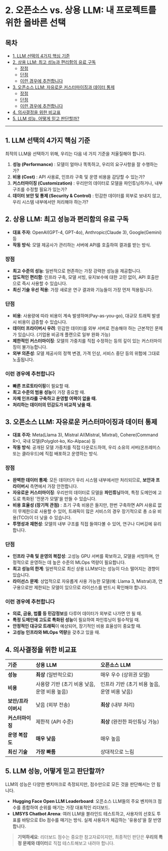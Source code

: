 # 2. 오픈소스 vs. 상용 LLM: 내 프로젝트를 위한 올바른 선택


## 목차
- [1. LLM 선택의 4가지 핵심 기준](#1-llm-선택의-4가지-핵심-기준)
- [2. 상용 LLM: 최고 성능과 편리함의 유료 구독](#2-상용-llm-최고-성능과-편리함의-유료-구독)
  - [장점](#장점)
  - [단점](#단점)
  - [이런 경우에 추천합니다](#이런-경우에-추천합니다)
- [3. 오픈소스 LLM: 자유로운 커스터마이징과 데이터 통제](#3-오픈소스-llm-자유로운-커스터마이징과-데이터-통제)
  - [장점](#장점-1)
  - [단점](#단점-1)
  - [이런 경우에 추천합니다](#이런-경우에-추천합니다-1)
- [4. 의사결정을 위한 비교표](#4-의사결정을-위한-비교표)
- [5. LLM 성능, 어떻게 믿고 판단할까?](#5-llm-성능-어떻게-믿고-판단할까)


---

## 1. LLM 선택의 4가지 핵심 기준

최적의 LLM을 선택하기 위해, 우리는 다음 네 가지 기준을 저울질해야 합니다.
1.  **성능 (Performance)** : 모델이 얼마나 똑똑하고, 우리의 요구사항을 잘 수행하는가?
2.  **비용 (Cost)** : API 사용료, 인프라 구축 및 운영 비용을 감당할 수 있는가?
3.  **커스터마이징 (Customization)** : 우리만의 데이터로 모델을 파인튜닝하거나, 내부 구조를 수정할 필요가 있는가?
4.  **데이터 보안 및 통제 (Security & Control)** : 민감한 데이터를 외부로 보내지 않고, 우리 시스템 내부에서만 처리해야 하는가?

## 2. 상용 LLM: 최고 성능과 편리함의 유료 구독

- **대표 주자**: OpenAI(GPT-4, GPT-4o), Anthropic(Claude 3), Google(Gemini) 등
- **작동 방식**: 모델 제공사가 관리하는 서버에 API를 호출하여 결과를 받는 방식.

### 장점
- **최고 수준의 성능**: 일반적으로 현존하는 가장 강력한 성능을 제공합니다.
- **압도적인 편리함**: 인프라 구축, 모델 서빙, 유지보수에 대한 고민 없이, API 호출만으로 즉시 사용할 수 있습니다.
- **최신 기술 우선 적용**: 가장 새로운 연구 결과와 기능들이 가장 먼저 적용됩니다.

### 단점
- **비용**: 사용량에 따라 비용이 계속 발생하며(Pay-as-you-go), 대규모 트래픽 발생 시 비용이 급증할 수 있습니다.
- **데이터 프라이버시 우려**: 민감한 데이터를 외부 서버로 전송해야 하는 근본적인 문제가 있습니다. (기업용 비공개 플랜으로 일부 완화 가능)
- **제한적인 커스터마이징**: 모델의 가중치를 직접 수정하는 등의 깊이 있는 커스터마이징이 불가능합니다.
- **외부 의존성**: 모델 제공사의 정책 변경, 가격 인상, 서비스 중단 등의 위험에 그대로 노출됩니다.

### 이런 경우에 추천합니다
- **빠른 프로토타이핑**이 필요할 때.
- **최고 수준의 범용 성능**이 가장 중요할 때.
- **자체 인프라를 구축하고 운영할 여력이 없을 때.**
- **처리하는 데이터의 민감도가 비교적 낮을 때.**

## 3. 오픈소스 LLM: 자유로운 커스터마이징과 데이터 통제

- **대표 주자**: Meta(Llama 3), Mistral AI(Mistral, Mixtral), Cohere(Command R+), 국내 모델(Polyglot-ko, Ko-Alpaca) 등
- **작동 방식**: 공개된 모델 가중치를 직접 다운로드하여, 우리 소유의 서버(온프레미스 또는 클라우드)에 직접 배포하고 운영하는 방식.

### 장점
- **완벽한 데이터 통제**: 모든 데이터가 우리 시스템 내부에서만 처리되므로, **보안과 프라이버시** 측면에서 가장 안전합니다.
- **자유로운 커스터마이징**: 우리만의 데이터로 모델을 **파인튜닝**하여, 특정 도메인에 고도로 특화된 '전문가 모델'을 만들 수 있습니다.
- **비용 효율성 (장기적 관점)** : 초기 구축 비용은 들지만, 한번 구축하면 API 사용료 없이 무제한으로 사용할 수 있어, 트래픽이 많은 서비스의 경우 장기적으로 총 소유 비용(TCO)이 더 낮을 수 있습니다.
- **투명성과 재현성**: 모델의 내부 구조를 직접 들여다볼 수 있어, 연구나 디버깅에 유리합니다.

### 단점
- **인프라 구축 및 운영의 복잡성**: 고성능 GPU 서버를 확보하고, 모델을 서빙하며, 안정적으로 운영하는 데 높은 수준의 MLOps 역량이 필요합니다.
- **최고 성능의 한계**: 일반적으로 최신 상용 LLM보다는 성능이 다소 떨어지는 경향이 있습니다.
- **라이선스 문제**: 상업적으로 자유롭게 사용 가능한 모델(예: Llama 3, Mistral)과, 연구용으로만 제한되는 모델이 있으므로 라이선스를 반드시 확인해야 합니다.

### 이런 경우에 추천합니다
- **의료, 금융, 법률 등 민감정보**를 다루어 데이터가 외부로 나가면 안 될 때.
- **특정 도메인에 고도로 특화된 성능**이 필요하여 파인튜닝이 필수적일 때.
- **안정적인 대규모 트래픽**이 예상되어, 장기적인 비용 효율성이 중요할 때.
- **고성능 인프라와 MLOps 역량**을 갖추고 있을 때.

## 4. 의사결정을 위한 비교표

| 기준 | 상용 LLM | 오픈소스 LLM |
| :--- | :--- | :--- |
| **성능** | **최상** (일반적으로) | 매우 우수 (상위권 모델) |
| **비용** | 사용량 기반 (초기 비용 낮음, 운영 비용 높음) | 인프라 기반 (초기 비용 높음, 운영 비용 낮음) |
| **보안/프라이버시**| 낮음 (외부 전송) | **최상** (내부 처리) |
| **커스터마이징** | 제한적 (API 수준) | **최상** (완전한 파인튜닝 가능) |
| **운영 복잡도** | **매우 낮음** | 매우 높음 |
| **최신 기술** | **가장 빠름** | 상대적으로 느림 |

## 5. LLM 성능, 어떻게 믿고 판단할까?

LLM의 성능은 다양한 벤치마크로 측정되지만, 점수만으로 모든 것을 판단해서는 안 됩니다.
- **Hugging Face Open LLM Leaderboard**: 오픈소스 LLM들의 주요 벤치마크 점수를 종합하여 순위를 매기는 가장 대표적인 리더보드.
- **LMSYS Chatbot Arena**: 여러 LLM을 블라인드 테스트하고, 사용자의 선호도 투표를 바탕으로 Elo 점수를 매기는 방식. 실제 사용자가 체감하는 '유용성'을 잘 반영합니다.

> **기억하세요**: 리더보드 점수는 중요한 참고자료이지만, 최종적인 판단은 **우리의 특정 문제와 데이터**로 직접 테스트해보고 내려야 합니다.
